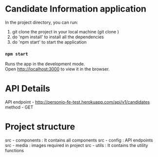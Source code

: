 # Candidate Information application

In the project directory, you can run:
1. git clone the project in your local machine (git clone )
2. do 'npm install' to install all the dependencies 
3. do 'npm start' to start the application 

### `npm start`

Runs the app in the development mode.\
Open [http://localhost:3000](http://localhost:3000) to view it in the browser.

# API Details
API endpoint  - http://personio-fe-test.herokuapp.com/api/v1/candidates
method - GET

# Project structure
src - components : It contains all components
src - config : API endpoints
src - media : images required in project
src - utils : It contains the utility functions
